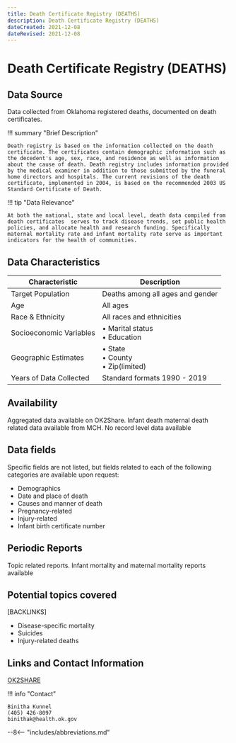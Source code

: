 ```yaml
---
title: Death Certificate Registry (DEATHS)
description: Death Certificate Registry (DEATHS)
dateCreated: 2021-12-08
dateRevised: 2021-12-08
---
```

# Death Certificate Registry (DEATHS)

## Data Source
Data collected from Oklahoma registered deaths, documented on death certificates.

!!! summary "Brief Description"

    Death registry is based on the information collected on the death certificate. The certificates contain demographic information such as the decedent's age, sex, race, and residence as well as information about the cause of death. Death registry includes information provided by the medical examiner in addition to those submitted by the funeral home directors and hospitals. The current revisions of the death certificate, implemented in 2004, is based on the recommended 2003 US Standard Certificate of Death.						
						
!!! tip "Data Relevance"

    At both the national, state and local level, death data compiled from death certificates  serves to track disease trends, set public health policies, and allocate health and research funding. Specifically maternal mortality rate and infant mortality rate serve as important indicators for the health of communities.						

## Data Characteristics
| Characteristic          | Description                             |
|-------------------------|-----------------------------------------|
| Target Population       | Deaths among all ages and gender        |
| Age                     | All ages                                |
| Race & Ethnicity        | All races and ethnicities               |
| Socioeconomic Variables | • Marital status<br/>• Education        |
| Geographic Estimates    | • State<br/>• County<br/>• Zip(limited) |
| Years of Data Collected | Standard formats 1990 - 2019            |

## Availability
Aggregated data available on OK2Share. Infant death maternal death related data available from MCH. No record level data available

## Data fields 
Specific fields are not listed, but fields related to each of the following categories are available upon request:

- Demographics
- Date and place of death
- Causes and manner of death
- Pregnancy-related
- Injury-related
- Infant birth certificate number

## Periodic Reports
Topic related reports. Infant mortality and maternal mortality reports available 

## Potential topics covered
[BACKLINKS]
- Disease-specific mortality
- Suicides
- Injury-related deaths


## Links and Contact Information
[OK2SHARE](https://www.health.state.ok.us/ok2share/)

!!! info "Contact"

    Binitha Kunnel
    (405) 426-8097
    binithak@health.ok.gov


--8<-- "includes/abbreviations.md"